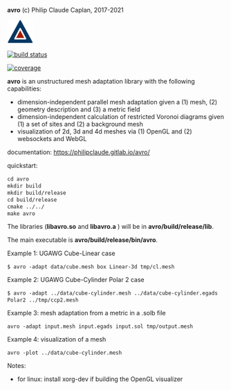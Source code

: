 **avro**
(c) Philip Claude Caplan, 2017-2021

<img width="60px" src="doc/fig/avro.svg"/>

[![build status](https://gitlab.com/philip/avro/badges/master/pipeline.svg)](https://gitlab.com/philip/avro/badges/master/pipeline.svg)

[![coverage](https://gitlab.com/philip/avro/badges/master/coverage.svg)](https://gitlab.com/philip/avro/badges/master/coverage.svg)

**avro** is an unstructured mesh adaptation library with the following capabilities:

* dimension-independent parallel mesh adaptation given a (1) mesh, (2) geometry description and (3) a metric field
* dimension-independent calculation of restricted Voronoi diagrams given (1) a set of sites and (2) a background mesh
* visualization of 2d, 3d and 4d meshes via (1) OpenGL and (2) websockets and WebGL

documentation: https://philipclaude.gitlab.io/avro/

quickstart:

```
cd avro
mkdir build
mkdir build/release
cd build/release
cmake ../../
make avro
```

The libraries (**libavro.so** and **libavro.a** ) will be in **avro/build/release/lib**.

The main executable is **avro/build/release/bin/avro**.

Example 1: UGAWG Cube-Linear case
```
$ avro -adapt data/cube.mesh box Linear-3d tmp/cl.mesh
```

Example 2: UGAWG Cube-Cylinder Polar 2 case
```
$ avro -adapt ../data/cube-cylinder.mesh ../data/cube-cylinder.egads Polar2 ../tmp/ccp2.mesh
```

Example 3: mesh adaptation from a metric in a .solb file
```
avro -adapt input.mesh input.egads input.sol tmp/output.mesh
```

Example 4: visualization of a mesh
```
avro -plot ../data/cube-cylinder.mesh
```

Notes:
* for linux: install xorg-dev if building the OpenGL visualizer
